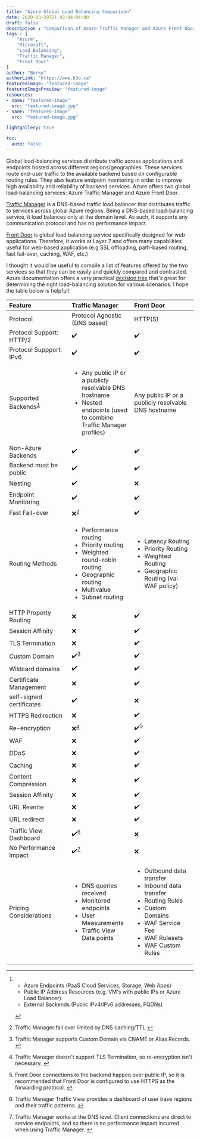 ```yaml
---
title: "Azure Global Load Balancing Comparison"
date: 2020-03-29T21:43:04-04:00
draft: false
description : "Comparison of Azure Traffic Manager and Azure Front Door"
tags : [
    "Azure",
    "Microsoft",
    "Load Balancing",
    "Traffic Manager",
    "Front Door"
]
author: "Borko"
authorLink: "https://www.b3o.ca"
featuredImage: "featured-image"
featuredImagePreview: "featured-image"
resources:
- name: "featured-image"
  src: "featured-image.jpg"
- name: "featured-image"
  src: "featured-image.jpg"

lightgallery: true

toc:
  auto: false
---
```

Global load-balancing services distribute traffic across applications
and endpoints hosted across different regions/geographies. These
services route end-user traffic to the available backend based on
configurable routing rules. They also feature endpoint monitoring in
order to improve high availability and reliability of backend services.
Azure offers two global load-balancing services: Azure Traffic Manager
and Azure Front Door.

[Traffic
Manager](https://docs.microsoft.com/en-us/azure/traffic-manager/) is a
DNS-based traffic load balancer that distributes traffic to services
across global Azure regions. Being a DNS-based load-balancing service,
it load balances only at the domain level. As such, it supports any
communication protocol and has no performance impact.

[Front Door](https://docs.microsoft.com/en-us/azure/frontdoor/) is
global load balancing service specifically designed for web
applications. Therefore, it works at Layer 7 and offers many
capabilities useful for web-based application (e.g SSL offloading,
path-based routing, fast fail-over, caching, WAF, etc.)

I thought it would be useful to compile a list of features offered by
the two services so that they can be easily and quickly compared and
contrasted. Azure documentation offers a very practical [decision
tree](https://docs.microsoft.com/en-us/azure/architecture/guide/technology-choices/load-balancing-overview#decision-tree-for-load-balancing-in-azure)
that's great for determining the right load-balancing solution for
various scenarios. I hope the table below is helpful!

<table>
<col width="33%" />
<col width="33%" />
<col width="33%" />
<thead>
<tr class="header">
<th align="left">Feature</th>
<th align="left">Traffic Manager</th>
<th align="left">Front Door</th>
</tr>
</thead>
<tbody>
<tr class="odd">
<td align="left">Protocol</td>
<td align="left">Protocol Agnostic (DNS based)</td>
<td align="left">HTTP(S)</td>
</tr>
<tr class="even">
<td align="left">Protocol Support: HTTP/2</td>
<td align="left">✔️</td>
<td align="left">✔️</td>
</tr>
<tr class="odd">
<td align="left">Protocol Suppport: IPv6</td>
<td align="left">✔️</td>
<td align="left">✔️</td>
</tr>
<tr class="even">
<td align="left">Supported Backends<sup><a href="#fn:1">1</a></sup></td>
<td align="left"><ul>
<li>Any public IP or a publicly resolvable DNS hostname</li>
<li>Nested endpoints (used to combine Traffic Manager profiles)</li>
</ul></td>
<td align="left">Any public IP or a publicly resolvable DNS hostname</td>
</tr>
<tr class="odd">
<td align="left">Non-Azure Backends</td>
<td align="left">✔️</td>
<td align="left">✔️</td>
</tr>
<tr class="even">
<td align="left">Backend must be public</td>
<td align="left">✔️</td>
<td align="left">✔️</td>
</tr>
<tr class="odd">
<td align="left">Nesting</td>
<td align="left">✔️</td>
<td align="left">❌</td>
</tr>
<tr class="even">
<td align="left">Endpoint Monitoring</td>
<td align="left">✔️</td>
<td align="left">✔️</td>
</tr>
<tr class="odd">
<td align="left">Fast Fail-over</td>
<td align="left">❌<sup><a href="#fn:2">2</a></sup></td>
<td align="left">✔️</td>
</tr>
<tr class="even">
<td align="left">Routing Methods</td>
<td align="left"><ul>
<li>Performance routing</li>
<li>Priority routing</li>
<li>Weighted round-robin routing</li>
<li>Geographic routing</li>
<li>Multivalue</li>
<li>Subnet routing</li>
</ul></td>
<td align="left"><ul>
<li>Latency Routing</li>
<li>Priority Routing</li>
<li>Weighted Routing</li>
<li>Geographic Routing (vai WAF policy)</li>
</ul></td>
</tr>
<tr class="odd">
<td align="left">HTTP Property Routing</td>
<td align="left">❌</td>
<td align="left">✔️</td>
</tr>
<tr class="even">
<td align="left">Session Affinity</td>
<td align="left">❌</td>
<td align="left">✔️</td>
</tr>
<tr class="odd">
<td align="left">TLS Termination</td>
<td align="left">❌</td>
<td align="left">✔️</td>
</tr>
<tr class="even">
<td align="left">Custom Domain</td>
<td align="left">✔️<sup><a href="#fn:3">3</a></sup></td>
<td align="left">✔️</td>
</tr>
<tr class="odd">
<td align="left">Wildcard domains</td>
<td align="left">✔️</td>
<td align="left">✔️</td>
</tr>
<tr class="even">
<td align="left">Certificate Management</td>
<td align="left">❌</td>
<td align="left">✔️</td>
</tr>
<tr class="odd">
<td align="left">self-signed certificates</td>
<td align="left">✔️</td>
<td align="left">❌</td>
</tr>
<tr class="even">
<td align="left">HTTPS Redirection</td>
<td align="left">❌</td>
<td align="left">✔️</td>
</tr>
<tr class="odd">
<td align="left">Re-encryption</td>
<td align="left">❌<sup><a href="#fn:4">4</a></sup></td>
<td align="left">✔️<sup><a href="#fn:5">5</a></sup></td>
</tr>
<tr class="even">
<td align="left">WAF</td>
<td align="left">❌</td>
<td align="left">✔️</td>
</tr>
<tr class="odd">
<td align="left">DDoS</td>
<td align="left">❌</td>
<td align="left">✔️</td>
</tr>
<tr class="even">
<td align="left">Caching</td>
<td align="left">❌</td>
<td align="left">✔️</td>
</tr>
<tr class="odd">
<td align="left">Content Compression</td>
<td align="left">❌</td>
<td align="left">✔️</td>
</tr>
<tr class="even">
<td align="left">Session Affinity</td>
<td align="left">❌</td>
<td align="left">✔️</td>
</tr>
<tr class="odd">
<td align="left">URL Rewrite</td>
<td align="left">❌</td>
<td align="left">✔️</td>
</tr>
<tr class="even">
<td align="left">URL redirect</td>
<td align="left">❌</td>
<td align="left">✔️</td>
</tr>
<tr class="odd">
<td align="left">Traffic View Dashboard</td>
<td align="left">✔️<sup><a href="#fn:6">6</a></sup></td>
<td align="left">❌</td>
</tr>
<tr class="even">
<td align="left">No Performance Impact</td>
<td align="left">✔️<sup><a href="#fn:7">7</a></sup></td>
<td align="left">❌</td>
</tr>
<tr class="odd">
<td align="left">Pricing Considerations</td>
<td align="left"><ul>
<li>DNS queries received</li>
<li>Monitored endpoints</li>
<li>User Measurements</li>
<li>Traffic View Data points</li>
</ul></td>
<td align="left"><ul>
<li>Outbound data transfer</li>
<li>Inbound data transfer</li>
<li>Routing Rules</li>
<li>Custom Domains</li>
<li>WAF Service Fee</li>
<li>WAF Rulesets</li>
<li>WAF Custom Rules</li>
</ul></td>
</tr>
</tbody>
</table>

* * * * *

1.  -   Azure Endpoints (PaaS Cloud Services, Storage, Web Apps)
    -   Public IP Address Resources (e.g. VM's with public IPs or Azure
        Load Balancer)
    -   External Backends (Public IPv4/IPv6 addresses, FQDNs)

    [↩︎](#fnref:1)
2.  Traffic Manager fail over limited by DNS caching/TTL [↩︎](#fnref:2)

3.  Traffic Manager supports Custom Domain via CNAME or Alias Records.
    [↩︎](#fnref:3)

4.  Traffic Manager doesn't support TLS Termination, so re-encryption
    isn't necessary. [↩︎](#fnref:4)

5.  Front Door connections to the backend happen over public IP, so it
    is recommended that Front Door is configured to use HTTPS as the
    forwarding protocol. [↩︎](#fnref:5)

6.  Traffic Manager Traffic View provides a dashboard of user base
    regions and their traffic patterns. [↩︎](#fnref:6)

7.  Traffic Manager works at the DNS level. Client connections are
    direct to service endpoints, and so there is no performance impact
    incurred when using Traffic Manager. [↩︎](#fnref:7)